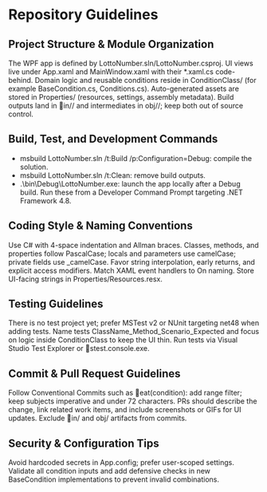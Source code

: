 ﻿# Repository Guidelines

## Project Structure & Module Organization
The WPF app is defined by LottoNumber.sln/LottoNumber.csproj. UI views live under App.xaml and MainWindow.xaml with their *.xaml.cs code-behind. Domain logic and reusable conditions reside in ConditionClass/ (for example BaseCondition.cs, Conditions.cs). Auto-generated assets are stored in Properties/ (resources, settings, assembly metadata). Build outputs land in in/<Configuration>/ and intermediates in obj/<Configuration>/; keep both out of source control.

## Build, Test, and Development Commands
- msbuild LottoNumber.sln /t:Build /p:Configuration=Debug: compile the solution.
- msbuild LottoNumber.sln /t:Clean: remove build outputs.
- .\bin\Debug\LottoNumber.exe: launch the app locally after a Debug build.
Run these from a Developer Command Prompt targeting .NET Framework 4.8.

## Coding Style & Naming Conventions
Use C# with 4-space indentation and Allman braces. Classes, methods, and properties follow PascalCase; locals and parameters use camelCase; private fields use _camelCase. Favor string interpolation, early returns, and explicit access modifiers. Match XAML event handlers to On<Event> naming. Store UI-facing strings in Properties/Resources.resx.

## Testing Guidelines
There is no test project yet; prefer MSTest v2 or NUnit targeting net48 when adding tests. Name tests ClassName_Method_Scenario_Expected and focus on logic inside ConditionClass to keep the UI thin. Run tests via Visual Studio Test Explorer or stest.console.exe.

## Commit & Pull Request Guidelines
Follow Conventional Commits such as eat(condition): add range filter; keep subjects imperative and under 72 characters. PRs should describe the change, link related work items, and include screenshots or GIFs for UI updates. Exclude in/ and obj/ artifacts from commits.

## Security & Configuration Tips
Avoid hardcoded secrets in App.config; prefer user-scoped settings. Validate all condition inputs and add defensive checks in new BaseCondition implementations to prevent invalid combinations.
